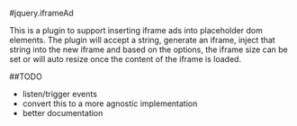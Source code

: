 #jquery.iframeAd

This is a plugin to support inserting iframe ads into placeholder dom elements. The plugin will accept a string, generate an iframe, inject that string into the new iframe and based on the options, the iframe size can be set or will auto resize once the content of the iframe is loaded.

##TODO
* listen/trigger events
* convert this to a more agnostic implementation
* better documentation